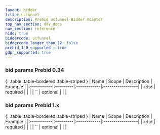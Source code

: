 ```yaml
---
layout: bidder
title: ucfunnel
description: Prebid ucfunnel Bidder Adaptor
top_nav_section: dev_docs
nav_section: reference
hide: true
biddercode: ucfunnel
biddercode_longer_than_12: false
prebid_1_0_supported : true
gdpr_supported: true
---
```


### bid params Prebid 0.34

{: .table .table-bordered .table-striped }
| Name | Scope | Description | Example |
|:-----------|:---------|:------------|:-----------------|
| `adid` | required | | |
| `` | optional | | |

### bid params Prebid 1.x

{: .table .table-bordered .table-striped }
| Name | Scope | Description | Example |
|:-----------|:---------|:------------|:-----------------|
| `adid` | required | | |
| `` | optional | | |
